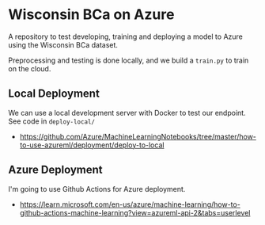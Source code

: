 # Wisconsin BCa on Azure

A repository to test developing, training and deploying a model to Azure using the Wisconsin BCa dataset. 

Preprocessing and testing is done locally, and we build a `train.py` to train on the cloud.

## Local Deployment

We can use a local development server with Docker to test our endpoint. See code in `deploy-local/`

- https://github.com/Azure/MachineLearningNotebooks/tree/master/how-to-use-azureml/deployment/deploy-to-local

## Azure Deployment

I'm going to use Github Actions for Azure deployment.

- https://learn.microsoft.com/en-us/azure/machine-learning/how-to-github-actions-machine-learning?view=azureml-api-2&tabs=userlevel
